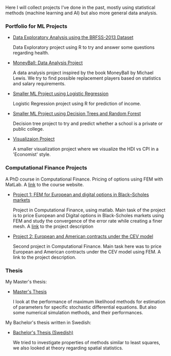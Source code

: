 Here I will collect projects I've done in the past, mostly using statistical methods (machine learning and AI) but also more general data analysis.


### Portfolio for ML Projects

* [Data Exploratory Analysis using the BRFSS-2013 Dataset](http://rpubs.com/LightACandle/BRFSS2013)

     Data Exploratory project using R to try and answer some questions regarding health.
     
* [MoneyBall: Data Analysis Project](http://rpubs.com/LightACandle/MoneyBallproject)

     A data analysis project inspired by the book MoneyBall by Michael Lewis. We try to find possible replacement players based on statistics and salary requirements.

* [Smaller ML Project using Logistic Regression](http://rpubs.com/LightACandle/logisticregression)

     Logistic Regression project using R for prediction of income.

* [Smaller ML Project using Decision Trees and Random Forest](http://rpubs.com/LightACandle/logisticregression)

     Decision tree project to try and predict whether a school is a private or public college.

* [Visualizaion Project](http://rpubs.com/LightACandle/economistlike)

     A smaller visualization project where we visualize the HDI vs CPI in a 'Economist' style.

### Computational Finance Projects

A PhD course in Computational Finance. Pricing of options using FEM with MatLab. A [link](http://www.math.chalmers.se/~krikir/ComputationalFinance.html) to the course website.

  * [Project 1: FEM for European and digital options in Black–Scholes
markets](https://www.docdroid.net/gG6pJ2W/project1-mmf120.pdf)

      Project in Computational Finance, using matlab. Main task of the project is to price European and Digital options in Black-Scholes markets using FEM and study the convergence of the error rate while creating a finer mesh. A [link](http://www.math.chalmers.se/~krikir/projects/project1.pdf) to the project description 

  * [Project 2: European and American contracts under the CEV model](https://www.docdroid.net/l32FpvD/mmf120project2.pdf)
  
      Second project in Computational Finance. Main task here was to price European and American contracts under the CEV model using FEM. A link to the project description. 

### Thesis

My Master's thesis: 

  * [Master's Thesis](http://www.math.chalmers.se/~palbin/Christian_Kallgren.pdf)
  
      I look at the performance of maximum likelihood methods for estimation of parameters for specific stochastic differential equations. But also some numerical simulation methods, and their performances. 

My Bachelor's thesis written in Swedish:

  * [Bachelor's Thesis (Swedish)](https://www.docdroid.net/Rhl5nPw/rapport-mvex01-17-15.pdf)

      We tried to investigate properties of methods similar to least squares, we also looked at theory regarding spatial statistics.
      
        

